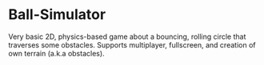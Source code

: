 # Ball-Simulator

Very basic 2D, physics-based game about a bouncing, rolling circle that traverses some obstacles. Supports multiplayer, fullscreen, and creation of own terrain (a.k.a obstacles).
